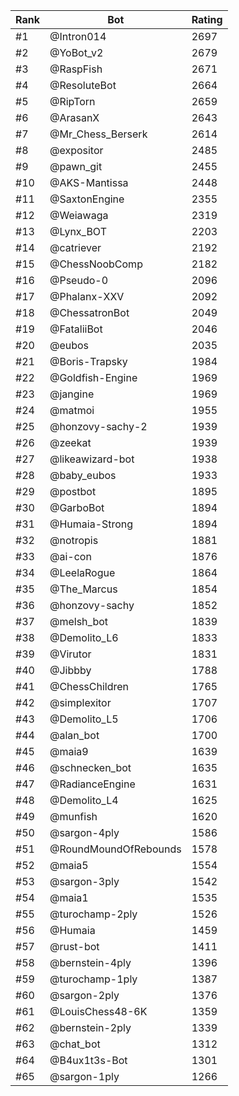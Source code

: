 Rank|Bot|Rating
---|---|---
#1|@Intron014|2697
#2|@YoBot_v2|2679
#3|@RaspFish|2671
#4|@ResoluteBot|2664
#5|@RipTorn|2659
#6|@ArasanX|2643
#7|@Mr_Chess_Berserk|2614
#8|@expositor|2485
#9|@pawn_git|2455
#10|@AKS-Mantissa|2448
#11|@SaxtonEngine|2355
#12|@Weiawaga|2319
#13|@Lynx_BOT|2203
#14|@catriever|2192
#15|@ChessNoobComp|2182
#16|@Pseudo-0|2096
#17|@Phalanx-XXV|2092
#18|@ChessatronBot|2049
#19|@FataliiBot|2046
#20|@eubos|2035
#21|@Boris-Trapsky|1984
#22|@Goldfish-Engine|1969
#23|@jangine|1969
#24|@matmoi|1955
#25|@honzovy-sachy-2|1939
#26|@zeekat|1939
#27|@likeawizard-bot|1938
#28|@baby_eubos|1933
#29|@postbot|1895
#30|@GarboBot|1894
#31|@Humaia-Strong|1894
#32|@notropis|1881
#33|@ai-con|1876
#34|@LeelaRogue|1864
#35|@The_Marcus|1854
#36|@honzovy-sachy|1852
#37|@melsh_bot|1839
#38|@Demolito_L6|1833
#39|@Virutor|1831
#40|@Jibbby|1788
#41|@ChessChildren|1765
#42|@simplexitor|1707
#43|@Demolito_L5|1706
#44|@alan_bot|1700
#45|@maia9|1639
#46|@schnecken_bot|1635
#47|@RadianceEngine|1631
#48|@Demolito_L4|1625
#49|@munfish|1620
#50|@sargon-4ply|1586
#51|@RoundMoundOfRebounds|1578
#52|@maia5|1554
#53|@sargon-3ply|1542
#54|@maia1|1535
#55|@turochamp-2ply|1526
#56|@Humaia|1459
#57|@rust-bot|1411
#58|@bernstein-4ply|1396
#59|@turochamp-1ply|1387
#60|@sargon-2ply|1376
#61|@LouisChess48-6K|1359
#62|@bernstein-2ply|1339
#63|@chat_bot|1312
#64|@B4ux1t3s-Bot|1301
#65|@sargon-1ply|1266
